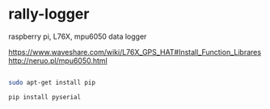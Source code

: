 # rally-logger
raspberry pi, L76X, mpu6050 data logger

https://www.waveshare.com/wiki/L76X_GPS_HAT#Install_Function_Librares
http://neruo.pl/mpu6050.html

```bash

sudo apt-get install pip

pip install pyserial

```